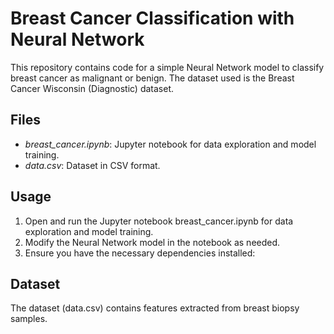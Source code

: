# Breast Cancer Classification with Neural Network

This repository contains code for a simple Neural Network model to classify breast cancer as malignant or benign. The dataset used is the Breast Cancer Wisconsin (Diagnostic) dataset.

## Files

- *breast_cancer.ipynb*: Jupyter notebook for data exploration and model training.
- *data.csv*: Dataset in CSV format.

## Usage

1. Open and run the Jupyter notebook breast_cancer.ipynb for data exploration and model training.
2. Modify the Neural Network model in the notebook as needed.
3. Ensure you have the necessary dependencies installed:

## Dataset
The dataset (data.csv) contains features extracted from breast biopsy samples.